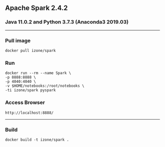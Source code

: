 ## Apache Spark 2.4.2
### Java 11.0.2 and Python 3.7.3 (Anaconda3 2019.03)
-----

### Pull image
```
docker pull izone/spark
```
### Run
```
docker run --rm --name Spark \
-p 8888:8888 \
-p 4040:4040 \
-v $HOME/notebooks:/root/notebooks \
-ti izone/spark pyspark
```

### Access Browser
```
http://localhost:8888/
```

-----
### Build
```
docker build -t izone/spark .
```
